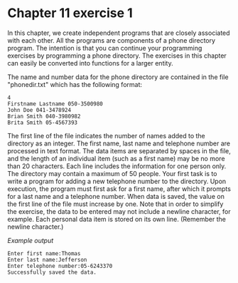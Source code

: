 # Chapter 11 exercise 1

In this chapter, we create independent programs that are closely associated with each other. All the programs are components of a phone directory program. The intention is that you can continue your programming exercises by programming a phone directory. The exercises in this chapter can easily be converted into functions for a larger entity.

The name and number data for the phone directory are contained in the file "phonedir.txt" which has the following format:

```
4
Firstname Lastname 050-3500980
John Doe 041-3478924
Brian Smith 040-3980982
Brita Smith 05-4567393
```

The first line of the file indicates the number of names added to the directory as an integer. The first name, last name and telephone number are processed in text format. The data items are separated by spaces in the file, and the length of an individual item (such as a first name) may be no more than 20 characters. Each line includes the information for one person only. The directory may contain a maximum of 50 people. Your first task is to write a program for adding a new telephone number to the directory. Upon execution, the program must first ask for a first name, after which it prompts for a last name and a telephone number. When data is saved, the value on the first line of the file must increase by one. Note that in order to simplify the exercise, the data to be entered may not include a newline character, for example. Each personal data item is stored on its own line. (Remember the newline character.)

_Example output_

```
Enter first name:Thomas
Enter last name:Jefferson
Enter telephone number:05-6243370
Successfully saved the data.
```
